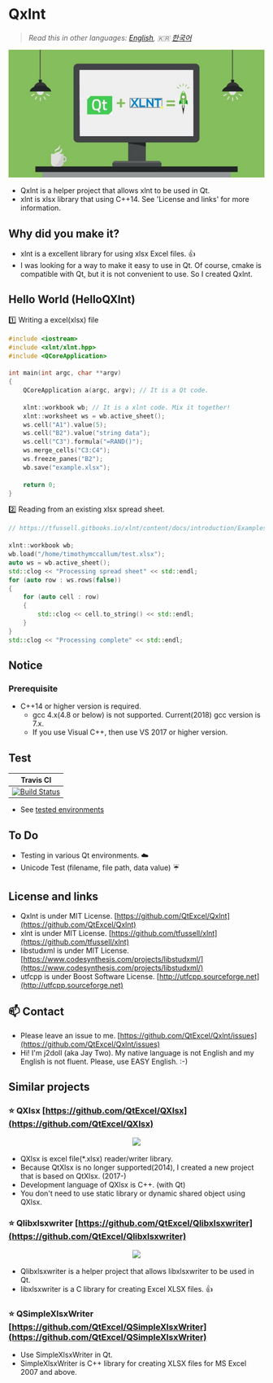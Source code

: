 # Qxlnt

> *Read this in other languages: [English](README.md), :kr: [한국어](README.ko.md)*

<p align="center"><img src="https://github.com/QtExcel/Qxlnt/raw/master/markdown-data/Concept-QXlnt.jpg"></p>

- Qxlnt is a helper project that allows xlnt to be used in Qt.
- xlnt is xlsx library that using C++14. See 'License and links' for more information.

## Why did you make it?

- xlnt is a excellent library for using xlsx Excel files. :+1:
- I was looking for a way to make it easy to use in Qt. Of course, cmake is compatible with Qt, but it is not convenient to use. So I created Qxlnt.

## Hello World (HelloQXlnt)

:one: Writing a excel(xlsx) file

```cpp
#include <iostream>
#include <xlnt/xlnt.hpp>
#include <QCoreApplication>

int main(int argc, char **argv)
{     
    QCoreApplication a(argc, argv); // It is a Qt code.

    xlnt::workbook wb; // It is a xlnt code. Mix it together!
    xlnt::worksheet ws = wb.active_sheet();
    ws.cell("A1").value(5);
    ws.cell("B2").value("string data");
    ws.cell("C3").formula("=RAND()");
    ws.merge_cells("C3:C4");
    ws.freeze_panes("B2");
    wb.save("example.xlsx");

    return 0;
}
```

:two: Reading from an existing xlsx spread sheet.

```cpp
// https://tfussell.gitbooks.io/xlnt/content/docs/introduction/Examples.html

xlnt::workbook wb;
wb.load("/home/timothymccallum/test.xlsx");
auto ws = wb.active_sheet();
std::clog << "Processing spread sheet" << std::endl;
for (auto row : ws.rows(false)) 
{ 
    for (auto cell : row) 
    { 
        std::clog << cell.to_string() << std::endl;
    }
}
std::clog << "Processing complete" << std::endl;
```

## Notice

### Prerequisite

- C++14 or higher version is required.
	- gcc 4.x(4.8 or below) is not supported. Current(2018) gcc version is 7.x.
	- If you use Visual C++, then use VS 2017 or higher version.

## Test

| Travis CI |
| :-------: |
| [![Build Status](https://travis-ci.com/QtExcel/Qxlnt.svg?branch=master)](https://travis-ci.com/QtExcel/Qxlnt) |

- See [tested environments](BuildEnv.md)

## To Do
- Testing in various Qt environments. :cloud:
- Unicode Test (filename, file path, data value) :umbrella:

## License and links
- Qxlnt is under MIT License. [https://github.com/QtExcel/Qxlnt](https://github.com/QtExcel/Qxlnt)
- xlnt is under MIT License. [https://github.com/tfussell/xlnt](https://github.com/tfussell/xlnt) 
- libstudxml is under MIT License. [https://www.codesynthesis.com/projects/libstudxml/](https://www.codesynthesis.com/projects/libstudxml/)
- utfcpp is under Boost Software License. [http://utfcpp.sourceforge.net](http://utfcpp.sourceforge.net)

## :mailbox: Contact
- Please leave an issue to me. [https://github.com/QtExcel/Qxlnt/issues](https://github.com/QtExcel/Qxlnt/issues) 
- Hi! I'm j2doll (aka Jay Two). My native language is not English and my English is not fluent. Please, use EASY English. :-)

## Similar projects

### :star: <b>QXlsx</b> [https://github.com/QtExcel/QXlsx](https://github.com/QtExcel/QXlsx)

<p align="center"><img src="https://github.com/QtExcel/QXlsx/raw/master/markdown.data/QXlsx-Desktop.png"></p>

- QXlsx is excel file(*.xlsx) reader/writer library.
- Because QtXlsx is no longer supported(2014), I created a new project that is based on QtXlsx. (2017-)
- Development language of QXlsx is C++. (with Qt)
- You don't need to use static library or dynamic shared object using QXlsx.

### :star: <b>Qlibxlsxwriter</b> [https://github.com/QtExcel/Qlibxlsxwriter](https://github.com/QtExcel/Qlibxlsxwriter)

<p align="center"><img src="https://github.com/QtExcel/Qlibxlsxwriter/raw/master/markdown.data/logo.png"></p>

- Qlibxlsxwriter is a helper project that allows libxlsxwriter to be used in Qt.
- libxlsxwriter is a C library for creating Excel XLSX files. :+1:

### :star: <b>QSimpleXlsxWriter</b> [https://github.com/QtExcel/QSimpleXlsxWriter](https://github.com/QtExcel/QSimpleXlsxWriter)

- Use SimpleXlsxWriter in Qt.
- SimpleXlsxWriter is C++ library for creating XLSX files for MS Excel 2007 and above.

